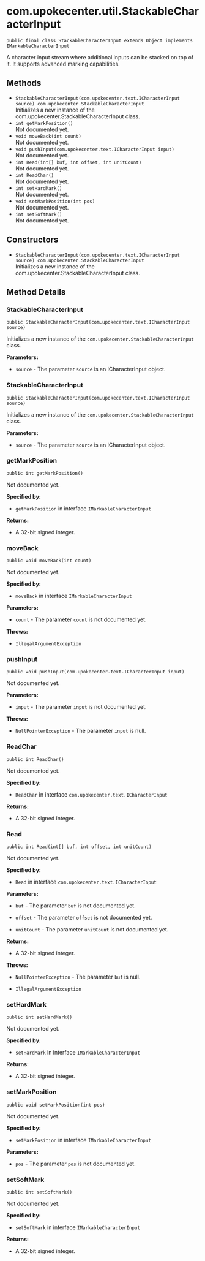 # com.upokecenter.util.StackableCharacterInput

    public final class StackableCharacterInput extends Object implements IMarkableCharacterInput

A character input stream where additional inputs can be stacked on top of
 it. It supports advanced marking capabilities.

## Methods

* `StackableCharacterInput​(com.upokecenter.text.ICharacterInput source) com.upokecenter.StackableCharacterInput`<br>
 Initializes a new instance of the com.upokecenter.StackableCharacterInput class.
* `int getMarkPosition()`<br>
 Not documented yet.
* `void moveBack​(int count)`<br>
 Not documented yet.
* `void pushInput​(com.upokecenter.text.ICharacterInput input)`<br>
 Not documented yet.
* `int Read​(int[] buf,
    int offset,
    int unitCount)`<br>
 Not documented yet.
* `int ReadChar()`<br>
 Not documented yet.
* `int setHardMark()`<br>
 Not documented yet.
* `void setMarkPosition​(int pos)`<br>
 Not documented yet.
* `int setSoftMark()`<br>
 Not documented yet.

## Constructors

* `StackableCharacterInput​(com.upokecenter.text.ICharacterInput source) com.upokecenter.StackableCharacterInput`<br>
 Initializes a new instance of the com.upokecenter.StackableCharacterInput class.

## Method Details

### StackableCharacterInput
    public StackableCharacterInput​(com.upokecenter.text.ICharacterInput source)
Initializes a new instance of the <code>com.upokecenter.StackableCharacterInput</code> class.

**Parameters:**

* <code>source</code> - The parameter <code>source</code> is an ICharacterInput object.

### StackableCharacterInput
    public StackableCharacterInput​(com.upokecenter.text.ICharacterInput source)
Initializes a new instance of the <code>com.upokecenter.StackableCharacterInput</code> class.

**Parameters:**

* <code>source</code> - The parameter <code>source</code> is an ICharacterInput object.

### getMarkPosition
    public int getMarkPosition()
Not documented yet.

**Specified by:**

* <code>getMarkPosition</code>&nbsp;in interface&nbsp;<code>IMarkableCharacterInput</code>

**Returns:**

* A 32-bit signed integer.

### moveBack
    public void moveBack​(int count)
Not documented yet.

**Specified by:**

* <code>moveBack</code>&nbsp;in interface&nbsp;<code>IMarkableCharacterInput</code>

**Parameters:**

* <code>count</code> - The parameter <code>count</code> is not documented yet.

**Throws:**

* <code>IllegalArgumentException</code>

### pushInput
    public void pushInput​(com.upokecenter.text.ICharacterInput input)
Not documented yet.

**Parameters:**

* <code>input</code> - The parameter <code>input</code> is not documented yet.

**Throws:**

* <code>NullPointerException</code> - The parameter <code>input</code> is null.

### ReadChar
    public int ReadChar()
Not documented yet.

**Specified by:**

* <code>ReadChar</code>&nbsp;in interface&nbsp;<code>com.upokecenter.text.ICharacterInput</code>

**Returns:**

* A 32-bit signed integer.

### Read
    public int Read​(int[] buf, int offset, int unitCount)
Not documented yet.

**Specified by:**

* <code>Read</code>&nbsp;in interface&nbsp;<code>com.upokecenter.text.ICharacterInput</code>

**Parameters:**

* <code>buf</code> - The parameter <code>buf</code> is not documented yet.

* <code>offset</code> - The parameter <code>offset</code> is not documented yet.

* <code>unitCount</code> - The parameter <code>unitCount</code> is not documented yet.

**Returns:**

* A 32-bit signed integer.

**Throws:**

* <code>NullPointerException</code> - The parameter <code>buf</code> is null.

* <code>IllegalArgumentException</code>

### setHardMark
    public int setHardMark()
Not documented yet.

**Specified by:**

* <code>setHardMark</code>&nbsp;in interface&nbsp;<code>IMarkableCharacterInput</code>

**Returns:**

* A 32-bit signed integer.

### setMarkPosition
    public void setMarkPosition​(int pos)
Not documented yet.

**Specified by:**

* <code>setMarkPosition</code>&nbsp;in interface&nbsp;<code>IMarkableCharacterInput</code>

**Parameters:**

* <code>pos</code> - The parameter <code>pos</code> is not documented yet.

### setSoftMark
    public int setSoftMark()
Not documented yet.

**Specified by:**

* <code>setSoftMark</code>&nbsp;in interface&nbsp;<code>IMarkableCharacterInput</code>

**Returns:**

* A 32-bit signed integer.
